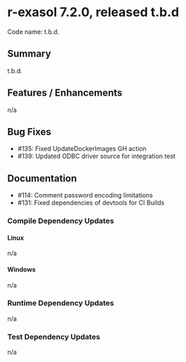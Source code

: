 # r-exasol 7.2.0, released t.b.d

Code name: t.b.d.

## Summary 

t.b.d. 

## Features / Enhancements

 n/a

## Bug Fixes

 - #135: Fixed UpdateDockerImages GH action
 - #139: Updated ODBC driver source for integration test

## Documentation

 - #114: Comment password encoding limitations
 - #131: Fixed dependencies of devtools for CI Builds

### Compile Dependency Updates

#### Linux
n/a

#### Windows
n/a

### Runtime Dependency Updates
n/a

### Test Dependency Updates
n/a
